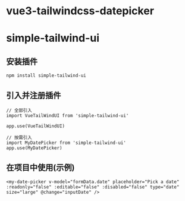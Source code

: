# vue3-tailwindcss-datepicker

<!-- 参考文档： http://markdown.p2hp.com/index.html -->
# simple-tailwind-ui
 
## 安装插件
 
```
npm install simple-tailwind-ui
```
 
## 引入并注册插件
 
```
// 全部引入
import VueTailWindUI from 'simple-tailwind-ui'
 
app.use(VueTailWindUI)
 
// 按需引入
import MyDatePicker from 'simple-tailwind-ui'
app.use(MyDatePicker)
```
 
## 在项目中使用(示例)
 
```
<my-date-picker v-model="formData.date" placeholder="Pick a date" :readonly="false" :editable="false" :disabled="false" type="date" size="large" @change="inputDate" />
```

<!-- # Vue 3 + TypeScript + Vite

This template should help get you started developing with Vue 3 and TypeScript in Vite. The template uses Vue 3 `<script setup>` SFCs, check out the [script setup docs](https://v3.vuejs.org/api/sfc-script-setup.html#sfc-script-setup) to learn more.

## Recommended IDE Setup

- [VS Code](https://code.visualstudio.com/) + [Volar](https://marketplace.visualstudio.com/items?itemName=Vue.volar) (and disable Vetur) + [TypeScript Vue Plugin (Volar)](https://marketplace.visualstudio.com/items?itemName=Vue.vscode-typescript-vue-plugin).

## Type Support For `.vue` Imports in TS

TypeScript cannot handle type information for `.vue` imports by default, so we replace the `tsc` CLI with `vue-tsc` for type checking. In editors, we need [TypeScript Vue Plugin (Volar)](https://marketplace.visualstudio.com/items?itemName=Vue.vscode-typescript-vue-plugin) to make the TypeScript language service aware of `.vue` types.

If the standalone TypeScript plugin doesn't feel fast enough to you, Volar has also implemented a [Take Over Mode](https://github.com/johnsoncodehk/volar/discussions/471#discussioncomment-1361669) that is more performant. You can enable it by the following steps:

1. Disable the built-in TypeScript Extension
   1. Run `Extensions: Show Built-in Extensions` from VSCode's command palette
   2. Find `TypeScript and JavaScript Language Features`, right click and select `Disable (Workspace)`
2. Reload the VSCode window by running `Developer: Reload Window` from the command palette. -->
